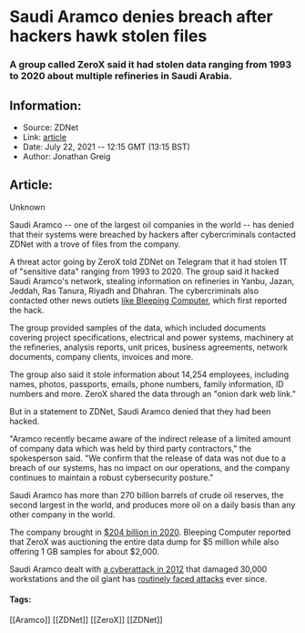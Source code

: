 # Saudi Aramco denies breach after hackers hawk stolen files
### A group called ZeroX said it had stolen data ranging from 1993 to 2020 about multiple refineries in Saudi Arabia.

## Information:
+ Source: ZDNet
+ Link: [article](https://www.zdnet.com/article/saudi-aramco-denies-breach-after-hackers-hawk-stolen-files/)
+ Date: July 22, 2021 -- 12:15 GMT (13:15 BST)
+ Author: Jonathan Greig


## Article:
Unknown

Saudi Aramco -- one of the largest oil companies in the world -- has denied that their systems were breached by hackers after cybercriminals contacted ZDNet with a trove of files from the company. 

A threat actor going by ZeroX told ZDNet on Telegram that it had stolen 1T of "sensitive data" ranging from 1993 to 2020. The group said it hacked Saudi Aramco's network, stealing information on refineries in Yanbu, Jazan, Jeddah, Ras Tanura, Riyadh and Dhahran. The cybercriminals also contacted other news outlets [like Bleeping Computer](https://www.bleepingcomputer.com/news/security/saudi-aramco-data-breach-sees-1-tb-stolen-data-for-sale/?utm_campaign=wp_the_cybersecurity_202&utm_medium=email&utm_source=newsletter&wpisrc=nl_cybersecurity202), which first reported the hack. 

The group provided samples of the data, which included documents covering project specifications, electrical and power systems, machinery at the refineries, analysis reports, unit prices, business agreements, network documents, company clients, invoices and more.

The group also said it stole information about 14,254 employees, including names, photos, passports, emails, phone numbers, family information, ID numbers and more. ZeroX shared the data through an "onion dark web link."

But in a statement to ZDNet, Saudi Aramco denied that they had been hacked.

"Aramco recently became aware of the indirect release of a limited amount of company data which was held by third party contractors," the spokesperson said. "We confirm that the release of data was not due to a breach of our systems, has no impact on our operations, and the company continues to maintain a robust cybersecurity posture."

Saudi Aramco has more than 270 billion barrels of crude oil reserves, the second largest in the world, and produces more oil on a daily basis than any other company in the world. 






The company brought in [$204 billion in 2020](https://www.statista.com/statistics/1068061/saudi-arabia-revenue-of-saudi-aramco/). Bleeping Computer reported that ZeroX was auctioning the entire data dump for $5 million while also offering 1 GB samples for about $2,000.

Saudi Aramco dealt with [a cyberattack in 2012](https://www.zdnet.com/pictures/the-worlds-most-famous-and-dangerous-apt-state-developed-malware/4/) that damaged 30,000 workstations and the oil giant has [routinely faced attacks](https://www.zdnet.com/article/shamoon-malware-destroys-data-at-italian-oil-and-gas-company/) ever since. 





#### Tags:
[[Aramco]] [[ZDNet]] [[ZeroX]] [[ZDNet]]
